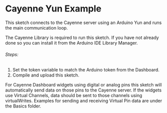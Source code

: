 # Cayenne Yun Example

This sketch connects to the Cayenne server using an Arduino Yun
and runs the main communication loop.

The Cayenne Library is required to run this sketch. If you have not already done so you can install it from the Arduino IDE Library Manager.

###### Steps:
1. Set the token variable to match the Arduino token from the Dashboard.
2. Compile and upload this sketch.

For Cayenne Dashboard widgets using digital or analog pins this sketch will automatically
send data on those pins to the Cayenne server. If the widgets use Virtual Channels, data
should be sent to those channels using virtualWrites. Examples for sending and receiving
Virtual Pin data are under the Basics folder.